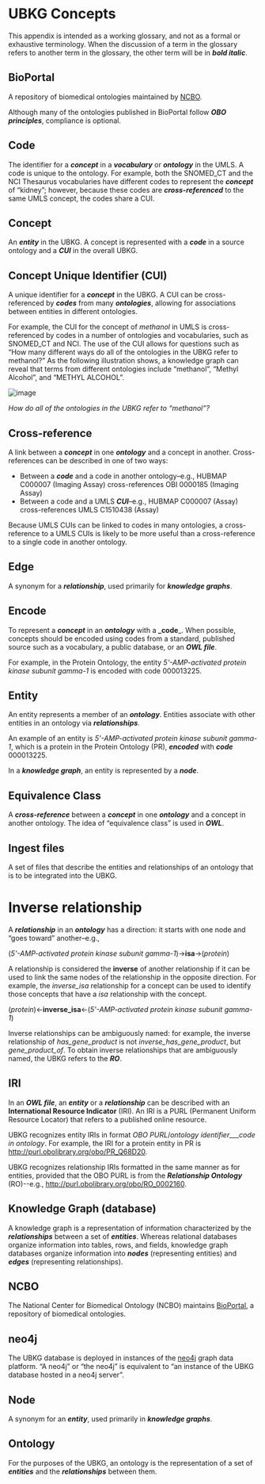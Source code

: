 # UBKG Concepts
This appendix is intended as a working glossary, and not as a formal or exhaustive terminology.
When the discussion of a term in the glossary refers to another term in the glossary, the other term will be in **_bold italic_**.

## BioPortal
A repository of biomedical ontologies maintained by [NCBO](https://bioportal.bioontology.org/). 

Although many of the ontologies published in BioPortal follow **_OBO principles_**, compliance is optional.

## Code
The identifier for a **_concept_** in a **_vocabulary_** or **_ontology_** in the UMLS. A code is unique to the ontology. For example, both the SNOMED_CT and the NCI Thesaurus vocabularies have different codes to represent the **_concept_** of “kidney”; however, because these codes are **_cross-referenced_** to the same UMLS concept, the codes share a CUI.
## Concept
An **_entity_** in the UBKG. A concept is represented with a **_code_** in a source ontology and a **_CUI_** in the overall UBKG.

## Concept Unique Identifier (CUI)
A unique identifier for a **_concept_** in the UBKG. A CUI can be cross-referenced by **_codes_** from many **_ontologies_**, allowing for associations between entities in different ontologies. 

For example, the CUI for the concept of _methanol_ in UMLS is cross-referenced by codes in a number of ontologies and vocabularies, such as SNOMED_CT and NCI. The use of the CUI allows for questions such as “How many different ways do all of the ontologies in the UBKG refer to methanol?” As the following illustration shows, a knowledge graph can reveal that terms from different ontologies include “methanol”, “Methyl Alcohol”, and “METHYL ALCOHOL”.

![image](https://user-images.githubusercontent.com/10928372/202924294-9b232793-ae36-4fdd-8363-44a2ddedbe3e.png)

_How do all of the ontologies in the UBKG refer to “methanol”?_

## Cross-reference
A link between a **_concept_** in one **_ontology_** and a concept in another. Cross-references can be described in one of two ways:
- Between a **_code_** and a code in another ontology–e.g., HUBMAP C000007 (Imaging Assay) cross-references OBI 0000185 (Imaging Assay)
- Between a code and a UMLS **_CUI_**–e.g., HUBMAP C000007 (Assay) cross-references UMLS C1510438 (Assay)

Because UMLS CUIs can be linked to codes in many ontologies, a cross-reference to a UMLS CUIs is likely to be more useful than a cross-reference to a single code in another ontology.

## Edge
A synonym for a **_relationship_**, used primarily for **_knowledge graphs_**.

## Encode
To represent a **_concept_** in an **_ontology_** with a **_code**_. When possible, concepts should be encoded using codes from a standard, published source such as a vocabulary, a public database, or an **_OWL file_**. 

For example, in the Protein Ontology, the entity _5'-AMP-activated protein kinase subunit gamma-1_ is encoded with code 000013225.

## Entity
An entity represents a member of an **_ontology_**. Entities associate with other entities in an ontology via **_relationships_**.

An example of an entity is _5'-AMP-activated protein kinase subunit gamma-1_, which is a protein in the Protein Ontology (PR), **_encoded_** with **_code_** 000013225.

In a **_knowledge graph_**, an entity is represented by a **_node_**.

## Equivalence Class
A **_cross-reference_** between a **_concept_** in one **_ontology_** and a concept in another ontology. The idea of “equivalence class” is used in **_OWL_**.

## Ingest files
A set of files that describe the entities and relationships of an ontology that is to be integrated into the UBKG.

# Inverse relationship
A **_relationship_** in an **_ontology_** has a direction: it starts with one node and “goes toward” another–e.g., 

(_5'-AMP-activated protein kinase subunit gamma-1_)→**isa**→(_protein_)

A relationship is considered the **inverse** of another relationship if it can be used to link the same nodes of the relationship in the opposite direction. For example, the _inverse_isa_ relationship for a concept can be used to identify those concepts that have a _isa_ relationship with the concept.

(_protein_)←**inverse_isa**←(_5'-AMP-activated protein kinase subunit gamma-1_) 

Inverse relationships can be ambiguously named: for example, the inverse relationship of _has_gene_product_ is not _inverse_has_gene_product_, but _gene_product_of_. To obtain inverse relationships that are ambiguously named, the UBKG refers to the **_RO_**.

## IRI
In an **_OWL file_**, an **_entity_** or a **_relationship_** can be described with an **International Resource Indicator** (IRI). An IRI is a PURL (Permanent Uniform Resource Locator) that refers to a published online resource.

UBKG recognizes entity IRIs in format _OBO PURL_/_ontology identifier___code in ontology_.
For example, the IRI for a protein entity in PR is http://purl.obolibrary.org/obo/PR_Q68D20.

UBKG recognizes relationship IRIs formatted in the same manner as for entities, provided that the OBO PURL is from the **_Relationship Ontology_** (RO)--e.g., http://purl.obolibrary.org/obo/RO_0002160.

## Knowledge Graph (database)
A knowledge graph is a representation of information characterized by the **_relationships_** between a set of **_entities_**. Whereas relational databases organize information into tables, rows, and fields, knowledge graph databases organize information into **_nodes_** (representing entities) and **_edges_** (representing relationships).

## NCBO
The National Center for Biomedical Ontology (NCBO) maintains [BioPortal](https://bioportal.bioontology.org/), a repository of biomedical ontologies.

## neo4j
The UBKG database is deployed in instances of the [neo4j](https://neo4j.com/) graph data platform. “A neo4j” or “the neo4j” is equivalent to “an instance of the UBKG database hosted in a neo4j server”.

## Node
A synonym for an **_entity_**, used primarily in **_knowledge graphs_**.

## Ontology
For the purposes of the UBKG, an ontology is the representation of a set of **_entities_** and the **_relationships_** between them. 


